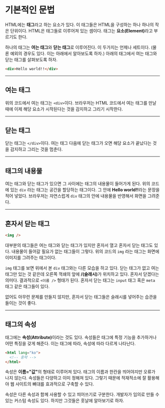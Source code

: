 # 기본적인 문법
HTML에는 **태그**라고 하는 요소가 있다. 이 태그들은 HTML을 구성하는 하나 하나의 작은 단위이다. HTML은 태그들로 이루어져 있는 셈이다. 태그는 <strong>요소(Element)</strong>라고 부르기도 한다.

하나의 태그는 **여는 태그**와 **닫는 태그**로 이루어진다. 이 두가지는 언제나 세트이다. (물론 예외의 경우도 있다. 이는 아래에서 알아보도록 하자.) 아래의 태그에서 여는 태그와 닫는 태그를 살펴보도록 하자.

```html
<div>Hello world!!</div>
```

---

## 여는 태그
위의 코드에서 여는 태그는 `<div>`이다. 브라우저는 HTML 코드에서 여는 태그를 만날 때에 이제 해당 요소가 시작된다는 것을 감지하고 그리기 시작한다.

---

## 닫는 태그
닫는 태그는 `</div>`이다. 여는 태그 다음에 닫는 태그가 오면 해당 요소가 끝났다는 것을 감지하고 그리는 것을 멈춘다.

---

## 태그의 내용물
여는 태그와 닫는 태그가 있으면 그 사이에는 태그의 내용물이 들어가게 된다. 위의 코드에 있는 `div` 라는 태그는 공간을 할당하는 태그이다. 그 안에 <strong>Hello world!!</strong>라는 문장을 적어 넣었다. 브라우저는 자연스럽게 `div` 태그의 안에 내용물을 반영해서 화면을 그려준다.

---

## 혼자서 닫는 태그
```html
<img />
```

대부분의 태그들은 여는 태그와 닫는 태그가 있지만 혼자서 열고 혼자서 닫는 태그도 있다. 내용물이 들어갈 필요가 없는 태그들이 그렇다. 위의 코드의 `img` 라는 태그는 화면에 이미지를 그려주는 태그이다.

`img` 태그를 보면 위에서 본 `div` 태그와는 다른 모습을 하고 있다. 닫는 태그가 없고 여는 태그만 있는 것 같은데 오른쪽 꺽쇄의 앞에 <strong>/(슬래시)</strong>가 위치하고 있다. 혼자서 닫겠다는 의미다. 결과적으로 `<이름 />` 형태가 된다. 혼자서 닫는 태그는 `input` 태그 혹은 `meta` 태그 같은 태그들이 있다.

없어도 아무런 문제를 만들지 않지만, 혼자서 닫는 태그들은 슬래시를 넣어주는 습관을 들이는 것이 좋다.

---

## 태그의 속성
태그에는 <strong>속성(Attribute)</strong>이라는 것도 있다. 속성들은 태그에 특정 기능을 추가하거나 어떤 특징을 갖게 해준다. 이는 태그에 따라, 속성에 따라 다르게 나타난다.

```html
<html lang="ko">
  <!-- 중략 -->
</html>
```

속성은 <strong>이름="값"</strong>의 형태로 이루어져 있다. 태그의 이름과 한칸을 띄어야지만 오류가 나지 않는다. 속성들은 다양하고 이미 정해져 있다. 그렇기 때문에 적재적소에 잘 활용해야 웹 사이트의 뼈대를 효과적으로 구축할 수 있다.

속성은 다른 속성과 함께 사용할 수 있고 띄어쓰기로 구분한다. 개발자가 임의로 만들 수 있는 커스텀 속성도 있다. 하지만 그것들은 훗날에 알아보기로 하자.
